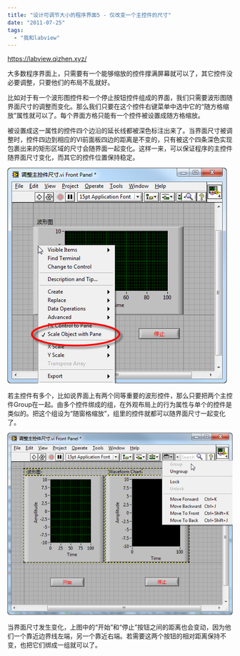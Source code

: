 ```yaml
---
title: "设计可调节大小的程序界面5 - 仅改变一个主控件的尺寸"
date: "2011-07-25"
tags: 
  - "我和labview"
---
```


https://labview.qizhen.xyz/

大多数程序界面上，只需要有一个能够缩放的控件撑满屏幕就可以了，其它控件没必要调整，只要他们的布局不乱就好。

比如对于有一个波形图控件和一个停止按钮控件组成的界面，我们只需要波形图随界面尺寸的调整而变化。那么我们只要在这个控件右键菜单中选中它的“随方格缩放”属性就可以了。每个界面方格只能有一个控件被设置成随方格缩放。

被设置成这一属性的控件四个边沿的延长线都被深色标注出来了。当界面尺寸被调整时，控件四边到相应的VI前面板四边的距离是不变的，只有被这个四条深色实现包裹出来的矩形区域的尺寸会随界面一起变化。这样一来，可以保证程序的主控件随界面尺寸变化，而其它的控件位置保持稳定。

[![image_thumb17](images/image_thumb17_thumb.png "image_thumb17")](http://ruanqizhen.wordpress.com/wp-content/uploads/2011/07/image_thumb17.png)

若主控件有多个，比如说界面上有两个同等重要的波形控件，那么只要把两个主控件Group在一起。由多个控件绑成的组，在外观布局上的行为属性与单个的控件是类似的。把这个组设为“随窗格缩放”，组里的控件就都可以随界面尺寸一起变化了。

[![image_thumb6](images/image_thumb6_thumb.png "image_thumb6")](http://ruanqizhen.wordpress.com/wp-content/uploads/2011/07/image_thumb6.png)

当界面尺寸发生变化，上图中的“开始”和“停止”按钮之间的距离也会变动，因为他们一个靠近边界线左端，另一个靠近右端。若需要这两个按钮的相对距离保持不变，也把它们绑成一组就可以了。
